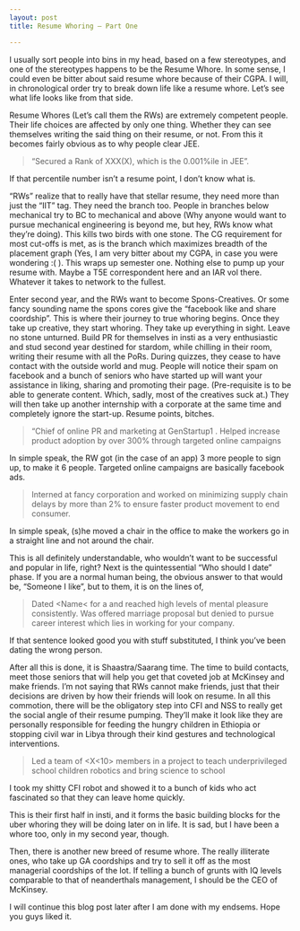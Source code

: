```yaml
---
layout: post
title: Resume Whoring – Part One

---
```



I usually sort people into bins in my head, based on a few stereotypes, and one of the stereotypes happens to be the Resume Whore. In some sense, I could even be bitter about said resume whore because of their CGPA. I will, in chronological order try to break down life like a resume whore. Let’s see what life looks like from that side.

Resume Whores (Let’s call them the RWs) are extremely competent people. Their life choices are affected by only one thing. Whether they can see themselves writing the said thing on their resume, or not. From this it becomes fairly obvious as to why people clear JEE.

>    “Secured a Rank of XXX(X), which is the 0.001%ile in JEE”.

If that percentile number isn’t a resume point, I don’t know what is.

“RWs” realize that to really have that stellar resume, they need more than just the “IIT” tag. They need the branch too. People in branches below mechanical try to BC to mechanical and above (Why anyone would want to pursue mechanical engineering is beyond me, but hey, RWs know what they’re doing). This kills two birds with one stone. The CG requirement for most cut-offs is met, as is the branch which maximizes breadth of the placement graph (Yes, I am very bitter about my CGPA, in case you were wondering :( ). This wraps up semester one. Nothing else to pump up your resume with. Maybe a T5E correspondent here and an IAR vol there. Whatever it takes to network to the fullest.

Enter second year, and the RWs want to become Spons-Creatives. Or some fancy sounding name the spons cores give the “facebook like and share coordship”. This is where their journey to true whoring begins. Once they take up creative, they start whoring. They take up everything in sight. Leave no stone unturned. Build PR for themselves in insti as a very enthusiastic and stud second year destined for stardom, while chilling in their room, writing their resume with all the PoRs. During quizzes, they cease to have contact with the outside world and mug. People will notice their spam on facebook and a bunch of seniors who have started up will want your assistance in liking, sharing and promoting their page. (Pre-requisite is to be able to generate content. Which, sadly, most of the creatives suck at.) They will then take up another internship with a corporate at the same time and completely ignore the start-up. Resume points, bitches.

>    “Chief of online PR and marketing at GenStartup1 . Helped increase product adoption by over 300% through targeted online campaigns

In simple speak, the RW got (in the case of an app) 3 more people to sign up, to make it 6 people. Targeted online campaigns are basically facebook ads.

>    Interned at fancy corporation and worked on minimizing supply chain delays by more than 2% to ensure faster product movement to end consumer.

In simple speak, (s)he moved a chair in the office to make the workers go in a straight line and not around the chair.

This is all definitely understandable, who wouldn’t want to be successful and popular in life, right? Next is the quintessential “Who should I date” phase. If you are a normal human being, the obvious answer to that would be, “Someone I like”, but to them, it is on the lines of,

>    Dated <Name< for a <Time Period> and reached high levels of mental pleasure consistently. Was offered marriage proposal but denied to pursue career interest which lies in working for your company.

If that sentence looked good you with stuff substituted, I think you’ve been dating the wrong person.

After all this is done, it is Shaastra/Saarang time. The time to build contacts, meet those seniors that will help you get that coveted job at McKinsey and make friends. I’m not saying that RWs cannot make friends, just that their decisions are driven by how their friends will look on resume. In all this commotion, there will be the obligatory step into CFI and NSS to really get the social angle of their resume pumping. They’ll make it look like they are personally responsible for feeding the hungry children in Ethiopia or stopping civil war in Libya through their kind gestures and technological interventions.

>    Led a team of <X<10> members in a project to teach underprivileged school children robotics and bring science to school

I took my shitty CFI robot and showed it to a bunch of kids who act fascinated so that they can leave home quickly.

This is their first half in insti, and it forms the basic building blocks for the uber whoring they will be doing later on in life. It is sad, but I have been a whore too, only in my second year, though.

Then, there is another new breed of resume whore. The really illiterate ones, who take up GA coordships and try to sell it off as the most managerial coordships of the lot. If telling a bunch of grunts with IQ levels comparable to that of neanderthals management, I should be the CEO of McKinsey.

I will continue this blog post later after I am done with my endsems. Hope you guys liked it.

